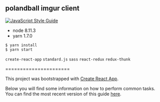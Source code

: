 ## polandball imgur client

[![JavaScript Style Guide](https://cdn.rawgit.com/standard/standard/master/badge.svg)](https://github.com/standard/standard)

* node 8.11.3
* yarn 1.7.0

```
$ yarn install
$ yarn start
```

`create-react-app`  `standard.js`  `sass`  `react-redux`  `redux-thunk`

======================

This project was bootstrapped with [Create React App](https://github.com/facebookincubator/create-react-app).

Below you will find some information on how to perform common tasks.<br>
You can find the most recent version of this guide [here](https://github.com/facebookincubator/create-react-app/blob/master/packages/react-scripts/template/README.md).


